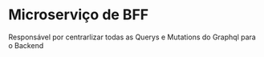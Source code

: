 # Microserviço de BFF
Responsável por centrarlizar todas as Querys e Mutations do Graphql para o Backend